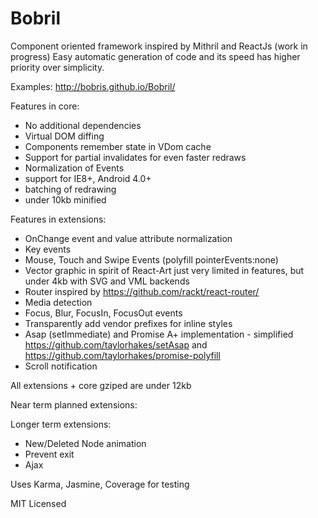 Bobril
======

Component oriented framework inspired by Mithril and ReactJs (work in progress)
Easy automatic generation of code and its speed has higher priority over simplicity.

Examples: http://bobris.github.io/Bobril/

Features in core:
- No additional dependencies
- Virtual DOM diffing
- Components remember state in VDom cache
- Support for partial invalidates for even faster redraws
- Normalization of Events
- support for IE8+, Android 4.0+
- batching of redrawing
- under 10kb minified

Features in extensions:
- OnChange event and value attribute normalization
- Key events
- Mouse, Touch and Swipe Events (polyfill pointerEvents:none)
- Vector graphic in spirit of React-Art just very limited in features, but under 4kb with SVG and VML backends
- Router inspired by https://github.com/rackt/react-router/
- Media detection
- Focus, Blur, FocusIn, FocusOut events
- Transparently add vendor prefixes for inline styles
- Asap (setImmediate) and Promise A+ implementation - simplified https://github.com/taylorhakes/setAsap and https://github.com/taylorhakes/promise-polyfill
- Scroll notification

All extensions + core gziped are under 12kb

Near term planned extensions:

Longer term extensions:
- New/Deleted Node animation
- Prevent exit
- Ajax

Uses Karma, Jasmine, Coverage for testing

MIT Licensed

